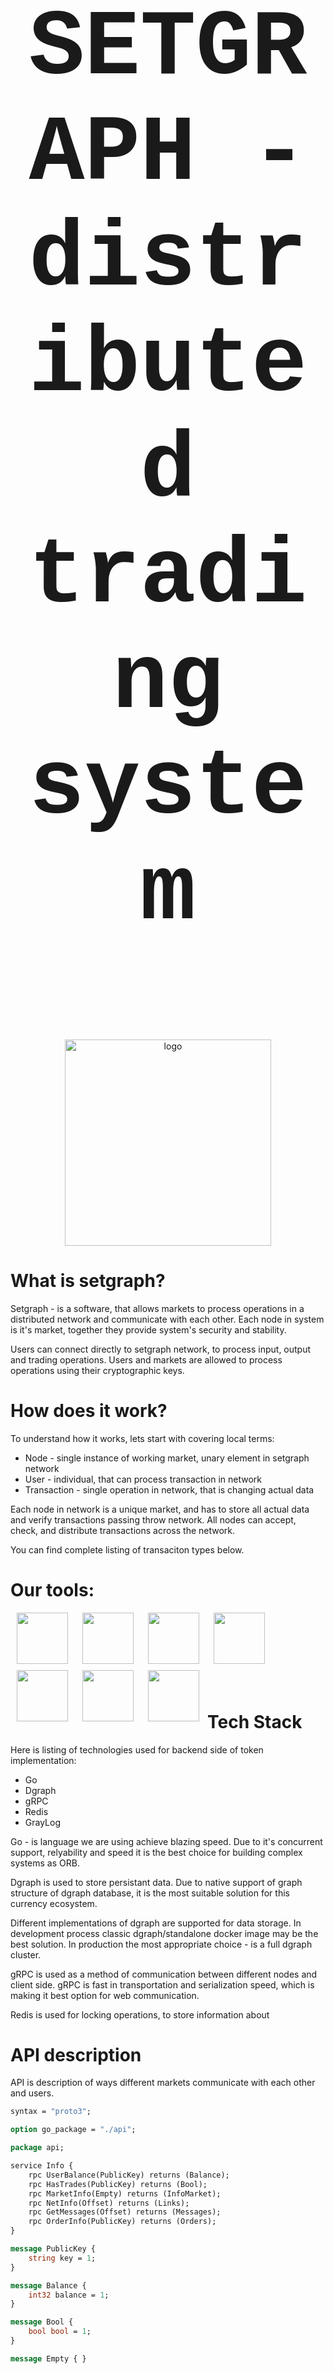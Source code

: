 
# <p  align="center" style="font-family:courier;font-size:530%" size=210px> SETGRAPH - distributed trading system </p> 

<p align="center">
  <img height="330px" src="https://www.pngkey.com/png/full/437-4379380_networking-networking-png-portable-network-graphics.png" alt="logo"/>
</p>

# What is setgraph?

Setgraph - is a software, that allows markets to process operations in a distributed network and communicate with each other. Each node in system is it's market, together they provide system's security and stability.

Users can connect directly to setgraph network, to process input, output and trading operations. Users and markets are allowed to process operations using their cryptographic keys.

# How does it work?

To understand how it works, lets start with covering local terms:
- Node - single instance of working market, unary element in setgraph network
- User - individual, that can process transaction in network
- Transaction - single operation in network, that is changing actual data

Each node in network is a unique market, and has to store all actual data and verify transactions passing throw network. All nodes can accept, check, and distribute transactions across the network.

You can find complete listing of transaciton types below.

# Our tools:


<img align="left" style="padding-left: 10px; padding-right: 10px; padding-bottom: 10px;" width="82px" height="82px" src="https://juststickers.in/wp-content/uploads/2016/07/go-programming-language.png" />
<img align="left" style="padding-left: 10px; padding-right: 10px; padding-bottom: 10px;" width="82px" height="82px" src="https://upload.wikimedia.org/wikipedia/commons/thumb/1/17/GraphQL_Logo.svg/2048px-GraphQL_Logo.svg.png"/>
<img align="left" style="padding-left: 10px; padding-right: 10px; padding-bottom: 10px;" width="82px" height="82px" src="https://camo.githubusercontent.com/e6c89a3654756437bd520290bdbe8062bea43e97d38ef2a95d1873d0edd0e014/68747470733a2f2f63646e2e66726565626965737570706c792e636f6d2f6c6f676f732f6c617267652f32782f677261796c6f672d6c6f676f2d706e672d7472616e73706172656e742e706e67" />
<img align="left" style="padding-left: 10px; padding-right: 10px; padding-bottom: 10px;" width="82px" height="82px" src="https://camo.githubusercontent.com/2c530b38cb14e74d785ebe8d7bf1a649fb44d3e9f43a8dbc103dc01d1fbfce0e/68747470733a2f2f7777772e646f636b65722e636f6d2f73697465732f64656661756c742f66696c65732f64382f323031392d30372f766572746963616c2d6c6f676f2d6d6f6e6f6368726f6d617469632e706e67" />
<img align="left" style="padding-left: 10px; padding-right: 10px; padding-bottom: 10px;" width="82px" height="82px" src="https://camo.githubusercontent.com/5d442673be6109d82be8dd19f0a2ed6844044bbb58d3e938e9fce7cd346a7946/68747470733a2f2f69312e77702e636f6d2f7465636878706f7365722e636f6d2f77702d636f6e74656e742f75706c6f6164732f323031392f31322f677270632d69636f6e2e706e673f6669743d363236253243363634" />
<img align="left" style="padding-left: 10px; padding-right: 10px; padding-bottom: 10px;" width="82px" height="82px" src="https://camo.githubusercontent.com/296247907281a8a54eebff1e3af9c89d6d28b6cc531c83befb810c57181d51d8/68747470733a2f2f75706c6f61642e77696b696d656469612e6f72672f77696b6970656469612f636f6d6d6f6e732f302f30302f4b756265726e657465735f253238636f6e7461696e65725f656e67696e652532392e706e67" />
<img align="left" style="padding-left: 10px; padding-right: 10px; padding-bottom: 10px;" width="82px" height="82px" src="https://is3-ssl.mzstatic.com/image/thumb/Purple124/v4/17/cd/a2/17cda2a0-b641-c3d0-3d22-141704a40eef/Icon.png/1200x630bb.png" />

<br/><br/><br/><br/><br/><br/><br/>


# Tech Stack

Here is listing of technologies used for backend side of token implementation:
- Go
- Dgraph
- gRPC
- Redis
- GrayLog

Go - is language we are using achieve blazing speed. Due to it's concurrent support, relyability and speed it is the best choice for building complex systems as ORB.

Dgraph is used to store persistant data. Due to native support of graph structure of dgraph database, it is the most suitable solution for this currency ecosystem.

Different implementations of dgraph are supported for data storage. In development process classic dgraph/standalone docker image may be the best solution. In production the most appropriate choice - is a full dgraph cluster.

gRPC is used as a method of communication between different nodes and client side. gRPC is fast in transportation and serialization speed, which is making it best option for web communication.

Redis is used for locking operations, to store information about

# API description

API is description of ways different markets communicate with each other and users.

```protobuf
syntax = "proto3";

option go_package = "./api";

package api;

service Info {
    rpc UserBalance(PublicKey) returns (Balance);
    rpc HasTrades(PublicKey) returns (Bool);
    rpc MarketInfo(Empty) returns (InfoMarket);
    rpc NetInfo(Offset) returns (Links);
    rpc GetMessages(Offset) returns (Messages);
    rpc OrderInfo(PublicKey) returns (Orders);
}

message PublicKey {
    string key = 1;
}

message Balance {
    int32 balance = 1;
}

message Bool {
    bool bool = 1;
}

message Empty { }

message InfoMarket {
    string name = 1;
    string pubkey = 2;
    string descr = 3;
    string img = 4;
    string worktime = 5;
    int32 fee = 6;
}

message Offset {
    int32 offset = 1;
}

message Links {
    repeated string links = 1;
}

message Messages {
    repeated string messages = 1;
}

message Orders {
    repeated Order orders = 1;
}

message Order {
    string id = 1;
    int32 offer = 2;
    int32 recieve = 3;
}

service User {
    rpc Message(MessageRequest) returns (Bool);
    rpc Remmittance(RemmittanceRequest) returns (Bool);
    rpc PlaceOrder(PlaceOrderRequest) returns (Bool);
    rpc CancelOrder(CancelOrderRequest) returns (Bool);
}

message MessageRequest {
    string operationid = 1;
    string userkey = 2;
    string message = 3;
    string sign = 4;
}

message RemmittanceRequest {
    string operationid = 1;
    string senderkey = 2;
    string recieverkey = 3;
    int32 amount = 4;
    string sign = 5;
}

message PlaceOrderRequest {
    string operationid = 1;
    string userkey = 2;
    string marketkey = 3;
    int32 offer = 4;
    int32 recieve = 5;
    string sign = 6;
}

message CancelOrderRequest {
    string operationid = 1;
    string userkey = 2;
    string sign = 6;   
}

service Market {
    rpc DecreaseOrder(DecreaseOrderRequest) returns (Bool);
    rpc CloseOrder(CloseOrderRequest) returns (Bool);
}

message DecreaseOrderRequest {
    string operationid = 1;
    string orderid = 2;
    string marketkey = 3;
    int32 newoffer = 4;
    int32 newrecieve = 5;
    string sign  = 6;
}

message CloseOrderRequest {
    string operationid = 1;
    string orderid = 2;
    string marketkey = 3;
    string sign  = 4;
}
```


# Data model

Here is a brief description of data types, that may be stored in dgraph. Graphql (the variation, that is used in dgraph) is used to describe stored data. 

There are two main types of data in the system - branch and leaf. Leafs - are those pieces of data that describe current condition of the network, while branches describe the operations, that led to final condition.

You can think about those entities (they might change with time) as a leafs:

```graphql
type User {
    id: ID!
    name: String! @id @search(by: [fulltext])
    pubkey: String! @id @search(by: [hash])
    balance: Int!
    messages: [String]
    buys: [Buy] @hasInverse(field: "user")
    sells: [Sell] @hasInverse(field: "user")
}

type Market {
    id: ID!
    name: String! @id @search(by: [fulltext])
    pubkey: String! @id @search(by: [hash])
    descr: String!
    img: String!
    inputfee: Int!
    outputfee: Int!
    worktime: String!
    buys: [Buy] @hasInverse(field: "market")
    sells: [Sell] @hasInverse(field: "market")
}

type Buy {
    offer: Int!
    recieve: Int!
    user: [User] @hasInverse(field: "buys")
    market: [Market] @hasInverse(field: "buys")
}

type Sell {
    offer: Int!
    recieve: Int!
    user: [User] @hasInverse(field: "sells")
    market: [Market] @hasInverse(field: "sells")
}
```

And about transaction types, as a branches:

```graphql

```

### Send

- From - string
- To - string
- Amount - int
- Type - string

### Trade-open

- User - string
- Market - string
- Offer - int
- Recieve - int
- Buy - bool

### Trade-close

- User - bytes
- Market - bytes
- Recieved - int
- Left - int

### Cancel

- User - bytes
- Market - bytes
- Recieved - int
- Base - bool

### Update user

- User - bytes
- Name - string

### Update market

- User - 

### Deposit

- User - bytes
- Market - bytes

### Withdrawal

- User - bytes
- Info - string
